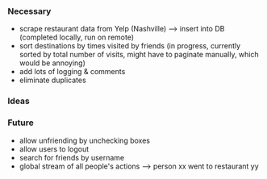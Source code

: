 ### Necessary
* scrape restaurant data from Yelp (Nashville) --> insert into DB (completed locally, run on remote)
* sort destinations by times visited by friends (in progress, currently sorted by total number of visits, might have to paginate manually, which would be annoying)
* add lots of logging & comments
* eliminate duplicates 

### Ideas

### Future
* allow unfriending by unchecking boxes
* allow users to logout
* search for friends by username
* global stream of all people's actions --> person xx went to restaurant yy